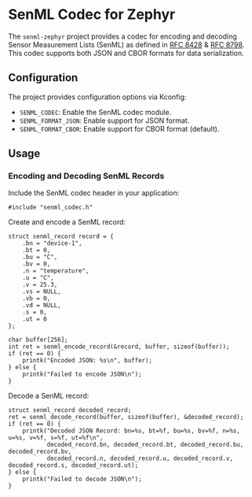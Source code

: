 # SenML Codec for Zephyr

The `senml-zephyr` project provides a codec for encoding and decoding Sensor Measurement Lists (SenML) as defined in [RFC 8428](https://datatracker.ietf.org/doc/html/rfc8428) & [RFC 8798](https://datatracker.ietf.org/doc/html/rfc8798). This codec supports both JSON and CBOR formats for data serialization.

## Configuration

The project provides configuration options via Kconfig:

- `SENML_CODEC`: Enable the SenML codec module.
- `SENML_FORMAT_JSON`: Enable support for JSON format.
- `SENML_FORMAT_CBOR`: Enable support for CBOR format (default).

## Usage

### Encoding and Decoding SenML Records

Include the SenML codec header in your application:
```
#include "senml_codec.h"
```

Create and encode a SenML record:
```
struct senml_record record = {
    .bn = "device-1",
    .bt = 0,
    .bu = "C",
    .bv = 0,
    .n = "temperature",
    .u = "C",
    .v = 25.3,
    .vs = NULL,
    .vb = 0,
    .vd = NULL,
    .s = 0,
    .ut = 0
};

char buffer[256];
int ret = senml_encode_record(&record, buffer, sizeof(buffer));
if (ret == 0) {
    printk("Encoded JSON: %s\n", buffer);
} else {
    printk("Failed to encode JSON\n");
}
```

Decode a SenML record:
```
struct senml_record decoded_record;
ret = senml_decode_record(buffer, sizeof(buffer), &decoded_record);
if (ret == 0) {
    printk("Decoded JSON Record: bn=%s, bt=%f, bu=%s, bv=%f, n=%s, u=%s, v=%f, s=%f, ut=%f\n",
           decoded_record.bn, decoded_record.bt, decoded_record.bu, decoded_record.bv,
           decoded_record.n, decoded_record.u, decoded_record.v, decoded_record.s, decoded_record.ut);
} else {
    printk("Failed to decode JSON\n");
}
```